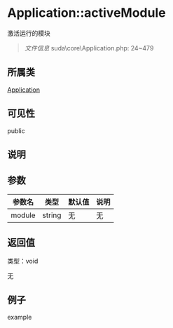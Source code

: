 # Application::activeModule

激活运行的模块

> *文件信息* suda\core\Application.php: 24~479

## 所属类 

[Application](../Application.md)

## 可见性

 public 

## 说明




## 参数


| 参数名 | 类型 | 默认值 | 说明 |
|--------|-----|-------|-------|
| module |  string | 无 | 无 |



## 返回值

类型：void

无



## 例子

example